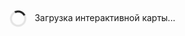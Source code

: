 <div class="ecosystem-container">
  <div id="ecosystem-map" style="width: 100%; background: var(--md-default-bg-color--lighter); border-radius: 8px; padding: 20px; margin: 0; min-height: 600px;">
    <p style="text-align: center; color: var(--md-default-fg-color--lighter);">
      <span class="loading-spinner"></span>
      Загрузка интерактивной карты...
    </p>
  </div>
  <div class="ecosystem-controls-wrapper">
    <div class="ecosystem-controls-row"></div>
  </div>
</div>

<style>
/* Main container */
.ecosystem-container {
  width: 100%;
  margin: 0 auto;
}

/* Ecosystem map container */
#ecosystem-map {
  position: relative;
  background: linear-gradient(135deg, 
    var(--md-default-bg-color) 0%, 
    var(--md-default-bg-color--lighter) 50%, 
    var(--md-default-bg-color--light) 100%);
  min-height: 600px;
}

/* Controls wrapper below map */
.ecosystem-controls-wrapper {
  margin-top: 20px;
  width: 100%;
}

.ecosystem-controls-row {
  display: flex;
  gap: 20px;
  flex-wrap: wrap;
  justify-content: center;
  align-items: flex-start;
}

/* Controls */
.ecosystem-controls {
  background: rgba(255, 255, 255, 0.05);
  backdrop-filter: blur(10px);
  padding: 12px 20px;
  border-radius: 12px;
  box-shadow: 0 4px 16px rgba(0, 0, 0, 0.1);
  border: 1px solid rgba(255, 255, 255, 0.1);
  display: flex;
  gap: 10px;
  align-items: center;
}

.ecosystem-controls h3 {
  margin: 0;
  margin-right: 10px;
  font-size: 14px;
  color: var(--md-default-fg-color);
  font-weight: 500;
}

.ecosystem-controls button {
  padding: 6px 14px;
  background: var(--md-primary-fg-color);
  color: white;
  border: none;
  border-radius: 6px;
  cursor: pointer;
  font-size: 12px;
  transition: all 0.2s ease;
  white-space: nowrap;
  display: inline-flex;
  align-items: center;
  gap: 5px;
}

.ecosystem-controls button:hover {
  transform: translateY(-1px);
  box-shadow: 0 2px 8px rgba(0, 0, 0, 0.2);
  background: var(--md-primary-fg-color--light);
}

/* Legend */
.ecosystem-legend {
  background: rgba(255, 255, 255, 0.05);
  backdrop-filter: blur(10px);
  padding: 12px 20px;
  border-radius: 12px;
  box-shadow: 0 4px 16px rgba(0, 0, 0, 0.1);
  border: 1px solid rgba(255, 255, 255, 0.1);
}

.ecosystem-legend h3 {
  margin: 0 0 8px 0;
  font-size: 14px;
  color: var(--md-default-fg-color);
  font-weight: 500;
}

.legend-items {
  display: flex;
  gap: 20px;
  flex-wrap: wrap;
}

.legend-item {
  display: flex;
  align-items: center;
  font-size: 12px;
  color: var(--md-default-fg-color);
}

.legend-dot {
  width: 10px;
  height: 10px;
  border-radius: 50%;
  margin-right: 6px;
  box-shadow: 0 0 3px rgba(0, 0, 0, 0.2);
}

/* Tooltip */
.ecosystem-tooltip {
  position: absolute;
  padding: 12px;
  background: var(--md-default-bg-color);
  color: var(--md-default-fg-color);
  border-radius: 8px;
  font-size: 13px;
  line-height: 1.5;
  pointer-events: none;
  opacity: 0;
  transition: opacity 0.3s ease;
  box-shadow: 0 8px 24px rgba(0, 0, 0, 0.2);
  border: 1px solid var(--md-default-fg-color--lighter);
  max-width: 250px;
  z-index: 100;
}

.ecosystem-tooltip h4 {
  margin: 0 0 8px 0;
  font-size: 15px;
  color: var(--md-primary-fg-color);
}

.ecosystem-tooltip p {
  margin: 4px 0;
  font-size: 12px;
}

/* SVG Animations */
@keyframes dash {
  to {
    stroke-dashoffset: -20;
  }
}

.link[stroke-dasharray] {
  animation: dash 2s linear infinite;
}

/* Dark theme adjustments */
[data-md-color-scheme="slate"] .ecosystem-controls,
[data-md-color-scheme="slate"] .ecosystem-legend,
[data-md-color-scheme="curve-chad"] .ecosystem-controls,
[data-md-color-scheme="curve-chad"] .ecosystem-legend {
  background: rgba(0, 0, 0, 0.3);
  border-color: rgba(255, 255, 255, 0.1);
}

[data-md-color-scheme="slate"] .ecosystem-controls button,
[data-md-color-scheme="curve-chad"] .ecosystem-controls button {
  background: rgba(255, 255, 255, 0.1);
  color: var(--md-default-fg-color);
}

[data-md-color-scheme="slate"] .ecosystem-controls button:hover,
[data-md-color-scheme="curve-chad"] .ecosystem-controls button:hover {
  background: rgba(255, 255, 255, 0.2);
}

[data-md-color-scheme="curve-chad"] #ecosystem-map {
  background: linear-gradient(135deg, 
    var(--md-default-bg-color) 0%, 
    #a29ad4 50%, 
    var(--md-default-bg-color--lighter) 100%);
}

/* Node hover effect */
.node {
  cursor: pointer;
  transition: all 0.3s ease;
}

.node:hover {
  filter: brightness(1.2);
}

/* Loading spinner */
.loading-spinner {
  display: inline-block;
  width: 20px;
  height: 20px;
  border: 3px solid rgba(0, 0, 0, 0.1);
  border-top-color: var(--md-primary-fg-color);
  border-radius: 50%;
  animation: spin 1s linear infinite;
  margin-right: 10px;
  vertical-align: middle;
}

@keyframes spin {
  to { transform: rotate(360deg); }
}

/* Responsive */
@media screen and (max-width: 768px) {
  .ecosystem-controls-row {
    flex-direction: column;
    align-items: stretch;
  }
  
  .ecosystem-controls {
    flex-direction: column;
    align-items: flex-start;
  }
  
  .ecosystem-controls h3 {
    margin-bottom: 8px;
  }
  
  .ecosystem-controls button {
    width: 100%;
    justify-content: center;
  }
  
  .legend-items {
    flex-direction: column;
    gap: 8px;
  }
}
</style>
